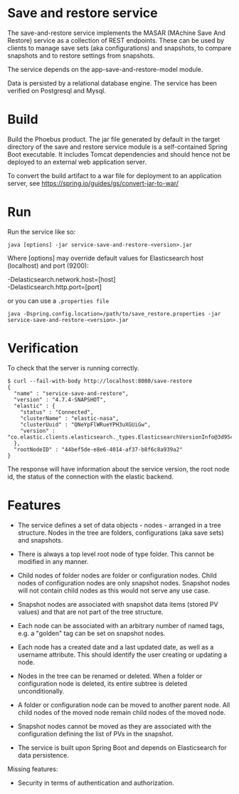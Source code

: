 # Save and restore service

The save-and-restore service implements the MASAR (MAchine Save And Restore) service as a collection
of REST endpoints. These can be used by clients to manage save sets (aka configurations) and
snapshots, to compare snapshots and to restore settings from snapshots.

The service depends on the app-save-and-restore-model module. 

Data is persisted by a relational database engine. The service has been verified on Postgresql and Mysql.

# Build

Build the Phoebus product. The jar file generated by default in the target directory of the save and restore service module
is a self-contained Spring Boot executable. It includes Tomcat dependencies and should
hence not be deployed to an external web application server.

To convert the build artifact to a war file for
deployment to an application server, see https://spring.io/guides/gs/convert-jar-to-war/

# Run

Run the service like so:

`java [options] -jar service-save-and-restore-<version>.jar`

Where [options] may override default values for Elasticsearch host (localhost) and port (9200):

-Delasticsearch.network.host=[host]  
-Delasticsearch.http.port=[port]

or you can use a `.properties file`

`java -Dspring.config.location=/path/to/save_restore.properties -jar service-save-and-restore-<version>.jar`

# Verification

To check that the server is running correctly.

```
$ curl --fail-with-body http://localhost:8080/save-restore
{
  "name" : "service-save-and-restore",
  "version" : "4.7.4-SNAPSHOT",
  "elastic" : {
    "status" : "Connected",
    "clusterName" : "elastic-nasa",
    "clusterUuid" : "QNeYpFlWRueYPH3uXGUiGw",
    "version" : "co.elastic.clients.elasticsearch._types.ElasticsearchVersionInfo@3d95cef6"
  },
  "rootNodeID" : "44bef5de-e8e6-4014-af37-b8f6c8a939a2"
}
```

The response will have information about the service version, the root node id, the status of the connection with the elastic backend.

# Features

* The service defines a set of data objects - nodes - arranged in a tree structure. Nodes in the tree are
folders, configurations (aka save sets) and snapshots.

* There is always a top level root node of type folder. This cannot be modified in any manner.

* Child nodes of folder nodes are folder or configuration nodes. Child nodes
of configuration nodes are only snapshot nodes. Snapshot nodes will not contain
child nodes as this would not serve any use case.

* Snapshot nodes are associated with snapshot data items (stored PV values) 
and that are not part of the tree structure.

* Each node can be associated with an arbitrary number of named tags, e.g.
a "golden" tag can be set on snapshot nodes.

* Each node has a created date and a last updated date, as well as a username
attribute. This should identify the user creating or updating a node.

* Nodes in the tree can be renamed or deleted. When a folder or configuration
node is deleted, its entire subtree is deleted unconditionally.

* A folder or configuration node can be moved to another parent node. All
child nodes of the moved node remain child nodes of the moved node.

* Snapshot nodes cannot be moved as they are associated with the configuration
defining the list of PVs in the snapshot.

* The service is built upon Spring Boot and depends on Elasticsearch for data persistence.

Missing features:

* Security in terms of authentication and authorization.
